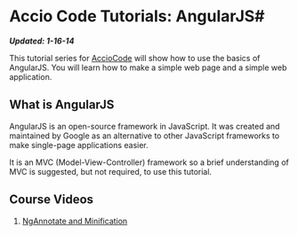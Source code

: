 # Accio Code Tutorials: AngularJS#

***Updated: 1-16-14***

This tutorial series for [AccioCode](https://www.youtube.com/user/CDPAdvertising "Accio Code on YouTube") will show how to use the basics of AngularJS. You will learn how to make a simple web page and a simple web application.

## What is AngularJS ##
AngularJS is an open-source framework in JavaScript. It was created and maintained by Google as an alternative to other JavaScript frameworks to make single-page applications easier.

It is an MVC (Model-View-Controller) framework so a brief understanding of MVC is suggested, but not required, to use this tutorial.

## Course Videos ##
1. [NgAnnotate and Minification](http://youtu.be/4waCqOuw3Tc "NgAnnotate and Minification")